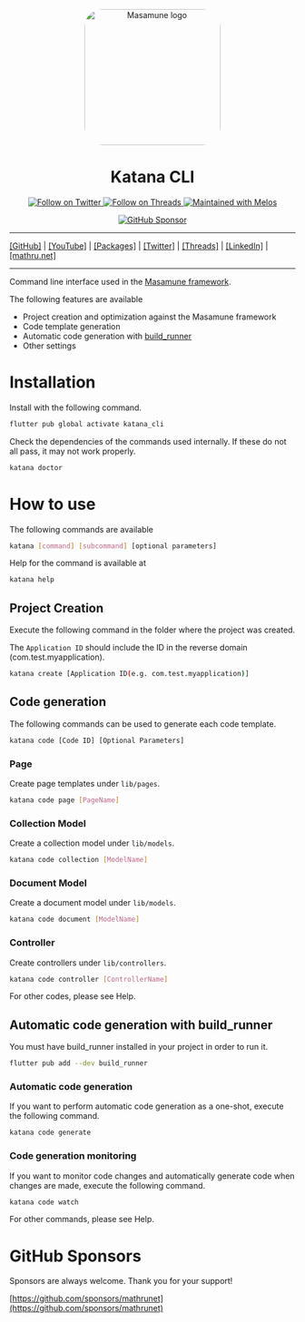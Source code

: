 <p align="center">
  <a href="https://mathru.net">
    <img width="240px" src="https://raw.githubusercontent.com/mathrunet/flutter_masamune/master/.github/images/icon.png" alt="Masamune logo" style="border-radius: 32px"s><br/>
  </a>
  <h1 align="center">Katana CLI</h1>
</p>

<p align="center">
  <a href="https://twitter.com/mathru">
    <img src="https://img.shields.io/static/v1?label=Twitter&message=Follow&logo=Twitter&color=1DA1F2&link=https://twitter.com/mathru" alt="Follow on Twitter" />
  </a>
  <a href="https://threads.net/@mathrunet">
    <img src="https://img.shields.io/static/v1?label=Threads&message=Follow&color=101010&link=https://threads.net/@mathrunet" alt="Follow on Threads" />
  </a>
  <a href="https://github.com/invertase/melos">
    <img src="https://img.shields.io/static/v1?label=maintained%20with&message=melos&color=FF1493&link=https://github.com/invertase/melos" alt="Maintained with Melos" />
  </a>
</p>

<p align="center">
  <a href="https://github.com/sponsors/mathrunet"><img src="https://img.shields.io/static/v1?label=Sponsor&message=%E2%9D%A4&logo=GitHub&color=ff69b4&link=https://github.com/sponsors/mathrunet" alt="GitHub Sponsor" /></a>
</p>

---

[[GitHub]](https://github.com/mathrunet) | [[YouTube]](https://www.youtube.com/c/mathrunetchannel) | [[Packages]](https://pub.dev/publishers/mathru.net/packages) | [[Twitter]](https://twitter.com/mathru) | [[Threads]](https://threads.net/@mathrunet) | [[LinkedIn]](https://www.linkedin.com/in/mathrunet/) | [[mathru.net]](https://mathru.net)

---

Command line interface used in the [Masamune framework](https://pub.dev/packages/masamune).

The following features are available

- Project creation and optimization against the Masamune framework
- Code template generation
- Automatic code generation with [build_runner](https://pub.dev/packages/build_runner)
- Other settings

# Installation

Install with the following command.

```bash
flutter pub global activate katana_cli
```

Check the dependencies of the commands used internally. If these do not all pass, it may not work properly.

```bash
katana doctor
```

# How to use

The following commands are available

```bash
katana [command] [subcommand] [optional parameters]
```

Help for the command is available at

```bash
katana help
```

## Project Creation

Execute the following command in the folder where the project was created.

The `Application ID` should include the ID in the reverse domain (com.test.myapplication).

```bash
katana create [Application ID(e.g. com.test.myapplication)]
```

## Code generation

The following commands can be used to generate each code template.

```bash
katana code [Code ID] [Optional Parameters]
```

### Page

Create page templates under `lib/pages`.

```bash
katana code page [PageName]
```

### Collection Model

Create a collection model under `lib/models`.

```bash
katana code collection [ModelName]
```

### Document Model

Create a document model under `lib/models`.

```bash
katana code document [ModelName]
```

### Controller

Create controllers under `lib/controllers`.

```bash
katana code controller [ControllerName]
```

For other codes, please see Help.

## Automatic code generation with build_runner

You must have build_runner installed in your project in order to run it.

```bash
flutter pub add --dev build_runner
```

### Automatic code generation

If you want to perform automatic code generation as a one-shot, execute the following command.

```bash
katana code generate
```

### Code generation monitoring

If you want to monitor code changes and automatically generate code when changes are made, execute the following command.

```bash
katana code watch
```

For other commands, please see Help.

# GitHub Sponsors

Sponsors are always welcome. Thank you for your support!

[https://github.com/sponsors/mathrunet](https://github.com/sponsors/mathrunet)